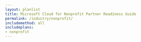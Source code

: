 ```yaml
---
layout: planlist
title: Microsoft Cloud for Nonprofit Partner Readiness Guide
permalink: /industry/nonprofit/
includemethod: all
includeplans:
- nonprofit
---
```

